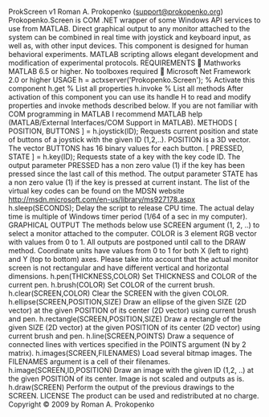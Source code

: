 ProkScreen v1
Roman A. Prokopenko (support@prokopenko.org)
Prokopenko.Screen is COM .NET wrapper of some Windows API services to use from
MATLAB. Direct graphical output to any monitor attached to the system can be combined in real
time with joystick and keyboard input, as well as, with other input devices. This component is
designed for human behavioral experiments. MATLAB scripting allows elegant development and
modification of experimental protocols.
REQUIREMENTS
 Mathworks MATLAB 6.5 or higher. No toolboxes required
 Microsoft Net Framework 2.0 or higher
USAGE
h = actxserver('Prokopenko.Screen'); % Activate this component
h.get % List all properties
h.invoke % List all methods
After activation of this component you can use its handle H to read and modify properties and
invoke methods described below. If you are not familiar with COM programming in MATLAB I
recommend MATLAB help (MATLAB/External Interfaces/COM Support in MATLAB).
METHODS
[ POSITION, BUTTONS ] = h.joystick(ID);
Requests current position and state of buttons of a joystick with the given ID (1,2,..). POSITION is
a 3D vector. The vector BUTTONS has 16 binary values for each button.
[ PRESSED, STATE ] = h.key(ID);
Requests state of a key with the key code ID. The output parameter PRESSED has a non zero value
(1) if the key has been pressed since the last call of this method. The output parameter STATE has a
non zero value (1) if the key is pressed at current instant. The list of the virtual key codes can be
found on the MDSN website http://msdn.microsoft.com/en-us/library/ms927178.aspx
h.sleep(SECONDS);
Delay the script to release CPU time. The actual delay time is multiple of Windows timer period
(1/64 of a sec in my computer).
GRAPHICAL OUTPUT
The methods below use SCREEN argument (1, 2, ..) to select a monitor attached to the computer.
COLOR is 3 element RGB vector with values from 0 to 1. All outputs are postponed until call to
the DRAW method. Coordinate units have values from 0 to 1 for both X (left to right) and Y (top to
bottom) axes. Please take into account that the actual monitor screen is not rectangular and have
different vertical and horizontal dimensions.
h.pen(THICKNESS,COLOR)
Set THICKNESS and COLOR of the current pen.
h.brush(COLOR)
Set COLOR of the current brush.
h.clear(SCREEN,COLOR)
Clear the SCREEN with the given COLOR.
h.ellipse(SCREEN,POSITION,SIZE)
Draw an ellipse of the given SIZE (2D vector) at the given POSITION of its center (2D vector)
using current brush and pen.
h.rectangle(SCREEN,POSITION,SIZE)
Draw a rectangle of the given SIZE (2D vector) at the given POSITION of its center (2D vector)
using current brush and pen.
h.line(SCREEN,POINTS)
Draw a sequence of connected lines with vertices specified in the POINTS argument (N by 2
matrix).
h.images(SCREEN,FILENAMES)
Load several bitmap images. The FILENAMES argument is a cell of their filenames.
h.image(SCREEN,ID,POSITION)
Draw an image with the given ID (1,2, ..) at the given POSITION of its center. Image is not scaled
and outputs as is.
h.draw(SCREEN)
Perform the output of the previous drawings to the SCREEN.
LICENSE
The product can be used and redistributed at no charge.
Copyright © 2009 by Roman A. Prokopenko